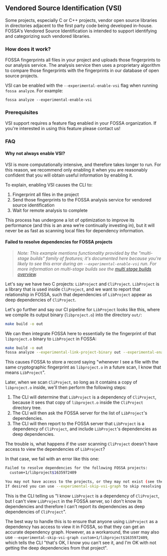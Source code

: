 ## Vendored Source Identification (VSI)

Some projects, especially C or C++ projects, vendor open source libraries in directories adjacent to the first party code being developed in-house.
FOSSA's Vendored Source Identification is intended to support identifying and categorizing such vendored libraries.

### How does it work?

FOSSA fingerprints all files in your project and uploads those fingerprints to our analysis service.
The analysis service then uses a proprietary algorithm to compare those fingerprints with the fingerprints in our database of open source projects.

VSI can be enabled with the `--experimental-enable-vsi` flag when running `fossa analyze`. For example:

```
fossa analyze --experimental-enable-vsi
```

### Prerequisites

VSI support requires a feature flag enabled in your FOSSA organization. If you're interested in using this feature please contact us!

### FAQ

#### Why not always enable VSI?

VSI is more computationally intensive, and therefore takes longer to run.
For this reason, we recommend only enabling it when you are reasonably confident that you will obtain useful information by enabling it.

To explain, enabling VSI causes the CLI to:

1. Fingerprint all files in the project
2. Send those fingerprints to the FOSSA analysis service for vendored source identification
3. Wait for remote analysis to complete

This process has undergone a lot of optimization to improve its performance (and this is an area we’re continually investing in), but it will never be as fast as scanning local files for dependency information.

#### Failed to resolve dependencies for FOSSA projects

> _Note: This example mentions functionality provided by the "multi-stage builds" family of features; it's documented here because you're likely to see this error during an `--experimental-enable-vsi` run._
> _For more information on multi-stage builds see the [multi stage builds overview](../msb/README.md)._

Let's say we have two C projects: `LibProject` and `CliProject`.
`LibProject` is a library that is used inside `CliProject`, and we want to report that relationship in FOSSA, such that dependencies of `LibProject` appear as deep dependencies of `CliProject`.

Let's go further and say our CI pipeline for `LibProject` looks like this, where we compile its output binary (`libproject.o`) into the directory `out/`:

```bash
make build -o out
```

We can then integrate FOSSA here to essentially tie the fingerprint of that `libproject.o` binary to `LibProject` in FOSSA:

```bash
make build -o out
fossa analyze --experimental-link-project-binary out --experimental-enable-vsi
```

This causes FOSSA to store a record saying "whenever I see a file with the same cryptographic fingerprint as `libproject.o` in a future scan, I know that means `LibProject`".

Later, when we scan `CliProject`, so long as it contains a copy of `libproject.o` inside, we'll then perform the following steps:

1. The CLI will determine that `LibProject` is a dependency of `CliProject`, because it sees that copy of `libproject.o` inside the `CliProject` directory tree.
2. The CLI will then ask the FOSSA server for the list of `LibProject`'s dependencies.
3. The CLI will then report to the FOSSA server that `LibProject` is a dependency of `CliProject`, and include `LibProject`'s dependencies as deep dependencies.

The trouble is, what happens if the user scanning `CliProject` doesn't have access to view the dependencies of `LibProject`?

In that case, we fail with an error like this one:

```bash
Failed to resolve dependencies for the following FOSSA projects:
  custom+1/libproject$1635972409

You may not have access to the projects, or they may not exist (see the warnings below for details).
If desired you can use --experimental-skip-vsi-graph to skip resolving the dependencies of these projects.
```

This is the CLI telling us "I know `LibProject` is a dependency of `CliProject`, but I can't view `LibProject` in the FOSSA server, so I don't know its dependencies and therefore I can't report its dependencies as deep dependencies of `CliProject`".

The best way to handle this is to ensure that anyone using `LibProject` as a dependency has access to view it in FOSSA, so that they can get an accurate dependency graph.
However, as a workaround, the user may also use `--experimental-skip-vsi-graph custom+1/libproject$1635972409`, which tells the CLI "that's OK, I know you can't see it, and I'm OK with not getting the deep dependencies from that project".

